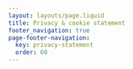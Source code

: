 ```yaml
---
layout: layouts/page.liquid
title: Privacy & cookie statement
footer_navigation: true
page-footer-navigation:
  key: privacy-statement
  order: 60
---
```

